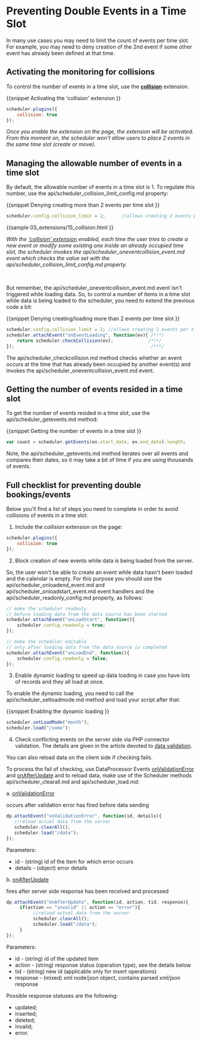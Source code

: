 Preventing Double Events in a Time Slot
==============

In many use cases you may need to limit the count of events per time slot. For example, you may need  to deny creation of the 2nd event if some other event has already been defined at that time.

Activating the monitoring for collisions
---------------------------------------------------

To control the number of events in a time slot, use the [**collision**](extensions_list.md#collision) extension.

{{snippet
Activating the 'collision' extension
}}
~~~js
scheduler.plugins({
    collision: true
});
~~~

*Once you enable the extension on the page, the extension will be activated.
From this moment on, the scheduler won't allow users to place 2 events in the same time slot (create or move).*


Managing the allowable number of events in a time slot
----------------------------------------------------

By default, the allowable number of events in a time slot is 1. To regulate this number, use the api/scheduler_collision_limit_config.md property:

{{snippet
Denying creating more than 2 events per time slot
}}
~~~js
scheduler.config.collision_limit = 2;      //allows creating 2 events per time slot
~~~
{{sample
	03_extensions/15_collision.html
}}


*With the ['collision' extension](extensions_list.md#collision) enabled, each time the user tries to create a new event or modify some existing one inside an already occupied time slot, the scheduler invokes
the api/scheduler_oneventcollision_event.md event which checks the value set with the 
api/scheduler_collision_limit_config.md property.*

<br>

But remember, the api/scheduler_oneventcollision_event.md event isn't triggered while loading data. So, to control a 
number of items in a time slot while data is being loaded to the scheduler, you need to extend the previous code a bit:

{{snippet
Denying creating/loading more than 2 events per time slot
}}
~~~js
scheduler.config.collision_limit = 2; //allows creating 2 events per time slot
scheduler.attachEvent("onEventLoading", function(ev){ /*!*/
	return scheduler.checkCollision(ev);             /*!*/
});                                                   /*!*/

~~~
The api/scheduler_checkcollision.md method checks whether an event occurs at the time that has already been occupied by another event(s) and invokes the api/scheduler_oneventcollision_event.md event. 


Getting the number of events resided in a time slot
------------------------------------------------------------

To get the number of events resided in a time slot, use the api/scheduler_getevents.md method: 

{{snippet 
Getting the number of events in a time slot
}}
~~~js
var count = scheduler.getEvents(ev.start_date, ev.end_date).length;
~~~

Note,  the api/scheduler_getevents.md method iterates over all events and compares their dates, so it may take a bit of time if you are using thousands of events. 

Full checklist for preventing double bookings/events
---------------------------------------

Below you'll find a list of steps you need to complete in order to avoid collisions of events in a time slot: 

1) Include the *collision* extension on the page:

~~~js
scheduler.plugins({
    collision: true
});
~~~

2) Block creation of new events while data is being loaded from the server. 

So, the user won't be able to create an event while data hasn't been loaded and the calendar is empty.
For this purpose you should use the api/scheduler_onloadend_event.md and api/scheduler_onloadstart_event.md event handlers and the api/scheduler_readonly_config.md property, as follows:

~~~js
// make the scheduler readonly 
// before loading data from the data source has been started
scheduler.attachEvent("onLoadStart", function(){
    scheduler.config.readonly = true;
});

// make the scheduler editable 
// only after loading data from the data source is completed
scheduler.attachEvent("onLoadEnd", function(){
    scheduler.config.readonly = false;
});
~~~

3) Enable dynamic loading to speed up data loading in case you have lots of records and they all load at once.

To enable the dynamic loading, you need to call the api/scheduler_setloadmode.md method and load your script after that:

{{snippet
Enabling the dynamic loading
}}
~~~js
scheduler.setLoadMode("month");
scheduler.load("/some");
~~~

4) Check conflicting events on the server side via PHP connector validation. The details are given in the article devoted to 
[data validation](https://docs.dhtmlx.com/connector__php__validation.html#processingincaseofvalidationerror).

You can also reload data on the client side if checking fails. 

To process the fail of checking, use DataProcessor Events [onValidationError](https://docs.dhtmlx.com/api__dataprocessor_onvalidationerror_event.html) and 
[onAfterUpdate](https://docs.dhtmlx.com/api__dataprocessor_onafterupdate_event.html) and to reload data, make use of the Scheduler methods api/scheduler_clearall.md and api/scheduler_load.md:


a. [onValidationError](https://docs.dhtmlx.com/api__dataprocessor_onvalidationerror_event.html)

occurs after validation error has fired before data sending

~~~js
dp.attachEvent("onValidationError", function(id, details){
   //reload actual data from the server
   scheduler.clearAll();
   scheduler.load("/data");
});
~~~

Parameters:

- id - (string) id of the item for which error occurs
- details -	(object) error details

b. [onAfterUpdate](https://docs.dhtmlx.com/api__dataprocessor_onafterupdate_event.html)

fires after server side response has been received and processed

~~~js
dp.attachEvent("onAfterUpdate", function(id, action, tid, response){
     if(action == "invalid" || action == "error"){
          //reload actual data from the server
          scheduler.clearAll();
          scheduler.load("/data");
     }
});
~~~

Parameters:

- id - (string)	id of the updated item
- action - (string)	response status (operation type), see the details below
- tid - (string) new id (applicable only for insert operations)
- response - (mixed) xml node/json object, contains parsed xml/json response

Possible response statuses are the following: 

- updated; 
- inserted;
- deleted;
- invalid;
- error.

